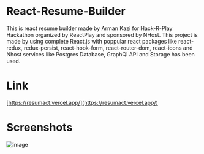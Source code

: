 # React-Resume-Builder
This is react resume builder made by Arman Kazi for Hack-R-Play Hackathon organized by ReactPlay and sponsored by NHost. This project is made by using complete React.js with poppular react packages like react-redux, redux-persist, react-hook-form, react-router-dom, react-icons and Nhost services like Postgres Database, GraphQl API and Storage has been used.
# Link
[https://resumact.vercel.app/](https://resumact.vercel.app/)
# Screenshots
![image](https://github.com/user-attachments/assets/a668ca82-b7bd-4a78-82ab-3f809a1b4d09)

